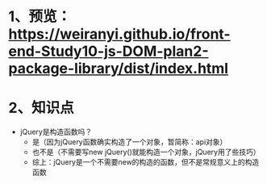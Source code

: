 # 1、预览：https://weiranyi.github.io/front-end-Study10-js-DOM-plan2-package-library/dist/index.html
# 2、知识点
- jQuery是构造函数吗？
  - 是（因为jQuery函数确实构造了一个对象，暂简称：api对象）
  - 也不是（不需要写new jQuery()就能构造一个对象，jQuery用了些技巧）
  - 综上：jQuery是一个不需要new的构造的函数，但不是常规意义上的构造函数